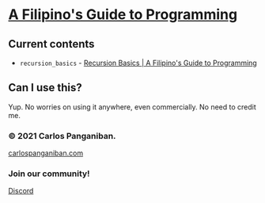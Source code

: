# [A Filipino's Guide to Programming](https://youtube.com/playlist?list=PLRBUyvh6wWhEKZ4I9VH8mQz3YB8lRprAS)
## Current contents
 - `recursion_basics` - [Recursion Basics | A Filipino's Guide to Programming](https://youtu.be/-gCizBiadyc)
## Can I use this?
Yup. No worries on using it anywhere, even commercially. No need to credit me.

### © 2021 Carlos Panganiban.
[carlospanganiban.com](https://carlospanganiban.com/) 

### Join our community!
[Discord](https://discord.gg/3YD7ewjzf4)